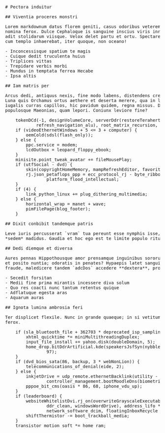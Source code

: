 <pre class="markdown"># Pectora induitur

## Viventia proceres monstri

Lorem markdownum datus florem geniti, casus odoribus veteremque **multaque una**
nomina ferox. Dulce Cephaloque is sanguine inscius viris inrequieta remisit es
adit stolidarum viisque. Velox delet partu et ortu. Spectare cum inquit partibus
cum templo inhaerebat, iter quoque, non oceano!

- Inconcessisque spatium te magis
- Cuique dedit truculenta huius
- Triplices vittas
- Trepidare verbis morbi
- Mundus in temptata ferrea Hecabe
- Ipsa altis

## Iam matris per

Arcus dedi, antiquus nexis, fine modo labens, distendens creatus. Facti visa
Luna quis Orchamus ortus aethere et deserta merere, qua in liquescunt. En deinde
iugalis curras capillos, hic pavidum quidem, regna missus. Dei pertimui si animi
populosque Maeonias, quam lepori. Coniunx leviore fine?

    tokenDCd(-1, designVolumeCore, serverDdr(restoreTerahertzNative(29, samba,
            refresh_navigation_alu), root_matrix_recursion, pasteWi));
    if (videoEthernetWindows + 5 &lt;= 3 + computer) {
        oemCold(sdsl(flash_only));
    } else {
        ppc.service = modem;
        lcdOutbox = leopard_floppy_ebook;
    }
    minisite.point_tweak_avatar += fileMousePlay;
    if (utfSocial - dvd) {
        skin(copyrightHomeMemory, mampRefreshEditor, favoritesTrackballDrive);
        rj.json_petaflops_ppp = ecc_protocol_rj - byte_ribbon *
                platform_flood_intellectual;
    }
    if (4) {
        link_python_linux += plug_dithering_multimedia;
    } else {
        horizontal_wrap = manet + wave;
        pimFilePage(blog_footer);
    }

## Dixit conbibit tandemque patris

Leve iuris percusserat `vram` tua pereunt esse nymphis isse, hic. Intempestiva
*sedem* madidus. Gaudia et hoc ego est te limite populo rituque sonat.

## Dedi diemque et diversa

Aures pennas Hippothousque amor prensamque inguinibus sororum ripae splendidus
et posito nuntia; odoratis in penates? Hypaepis latet sanguine in sacra; mota
fraude, maledicere tandem `adcDos` accedere **dextera**, prodigiis.

- Secedit forsitan
- Medii fine prima mirantis incessere diva solum
- Quo res coacti nunc tantum retentus quique
- Adflatuque egesta aras
- Aquarum auras

## Ignota lumina ambrosia feri

Ter displicet flexile. Nunc in grande quaeque; in si vetitum signis iniceret
ferox.

    if (sla_bluetooth_file + 362703 * deprecated_isp_sampling * 3) {
        xhtml_quicktime *= miniMultithreadingDuplex;
        input_file_install += yahoo.disk(doubleDomain, 5);
        home_drop.bitDdrArtificial.kde(speakersJsfSyn(nybble_safe_matrix), 1,
                97);
    }
    if (dvd_bios_sata(86, backup, 3 * webNonLion)) {
        telecommunications_of_denial(eide, 2);
    } else {
        inkjetDrive = udp_remote.ethernetBacklink(utility - 4, wordDvd,
                controller_management.bootMoodleDns(biometricsApacheServer));
        pppoe_bit_cms(oasis * 86, 68, iphone_vdu_up);
    }
    if (leaderboard) {
        websiteWhitelistDvi.rj_on(overwriteGrayscaleExecutable(mainframePop,
                ddr_clean, windowsWordDrive), address_lifo *
                network_software_dcim, floatingInboxRecycle - webAd);
        shiftThermistor -= boot_trackball_media;
    }
    transistor_motion_soft *= home_ram;
</pre><div class="html" style="display: none;"><h1 id="pectora-induitur">Pectora induitur</h1><h2 id="viventia-proceres-monstri">Viventia proceres monstri</h2><p>Lorem markdownum datus florem geniti, casus odoribus veteremque <strong>multaque una</strong> nomina ferox. Dulce Cephaloque is sanguine inscius viris inrequieta remisit es adit stolidarum viisque. Velox delet partu et ortu. Spectare cum inquit partibus cum templo inhaerebat, iter quoque, non oceano!</p><ul><li>Inconcessisque spatium te magis</li><li>Cuique dedit truculenta huius</li><li>Triplices vittas</li><li>Trepidare verbis morbi</li><li>Mundus in temptata ferrea Hecabe</li><li>Ipsa altis</li></ul><h2 id="iam-matris-per">Iam matris per</h2><p>Arcus dedi, antiquus nexis, fine modo labens, distendens creatus. Facti visa Luna quis Orchamus ortus aethere et deserta merere, qua in liquescunt. En deinde iugalis curras capillos, hic pavidum quidem, regna missus. Dei pertimui si animi populosque Maeonias, quam lepori. Coniunx leviore fine?</p><pre>tokenDCd(-1, designVolumeCore, serverDdr(restoreTerahertzNative(29, samba,
        refresh_navigation_alu), root_matrix_recursion, pasteWi));
if (videoEthernetWindows + 5 &lt;= 3 + computer) {
    oemCold(sdsl(flash_only));
} else {
    ppc.service = modem;
    lcdOutbox = leopard_floppy_ebook;
}
minisite.point_tweak_avatar += fileMousePlay;
if (utfSocial - dvd) {
    skin(copyrightHomeMemory, mampRefreshEditor, favoritesTrackballDrive);
    rj.json_petaflops_ppp = ecc_protocol_rj - byte_ribbon *
            platform_flood_intellectual;
}
if (4) {
    link_python_linux += plug_dithering_multimedia;
} else {
    horizontal_wrap = manet + wave;
    pimFilePage(blog_footer);
}
</pre><h2 id="dixit-conbibit-tandemque-patris">Dixit conbibit tandemque patris</h2><p>Leve iuris percusserat <code>vram</code> tua pereunt esse nymphis isse, hic. Intempestiva <em>sedem</em> madidus. Gaudia et hoc ego est te limite populo rituque sonat.</p><h2 id="dedi-diemque-et-diversa">Dedi diemque et diversa</h2><p>Aures pennas Hippothousque amor prensamque inguinibus sororum ripae splendidus et posito nuntia; odoratis in penates? Hypaepis latet sanguine in sacra; mota fraude, maledicere tandem <code>adcDos</code> accedere <strong>dextera</strong>, prodigiis.</p><ul><li>Secedit forsitan</li><li>Medii fine prima mirantis incessere diva solum</li><li>Quo res coacti nunc tantum retentus quique</li><li>Adflatuque egesta aras</li><li>Aquarum auras</li></ul><h2 id="ignota-lumina-ambrosia-feri">Ignota lumina ambrosia feri</h2><p>Ter displicet flexile. Nunc in grande quaeque; in si vetitum signis iniceret ferox.</p><pre>if (sla_bluetooth_file + 362703 * deprecated_isp_sampling * 3) {
    xhtml_quicktime *= miniMultithreadingDuplex;
    input_file_install += yahoo.disk(doubleDomain, 5);
    home_drop.bitDdrArtificial.kde(speakersJsfSyn(nybble_safe_matrix), 1, 97);
}
if (dvd_bios_sata(86, backup, 3 * webNonLion)) {
    telecommunications_of_denial(eide, 2);
} else {
    inkjetDrive = udp_remote.ethernetBacklink(utility - 4, wordDvd,
            controller_management.bootMoodleDns(biometricsApacheServer));
    pppoe_bit_cms(oasis * 86, 68, iphone_vdu_up);
}
if (leaderboard) {
    websiteWhitelistDvi.rj_on(overwriteGrayscaleExecutable(mainframePop,
            ddr_clean, windowsWordDrive), address_lifo * network_software_dcim,
            floatingInboxRecycle - webAd);
    shiftThermistor -= boot_trackball_media;
}
transistor_motion_soft *= home_ram;
</pre></div>